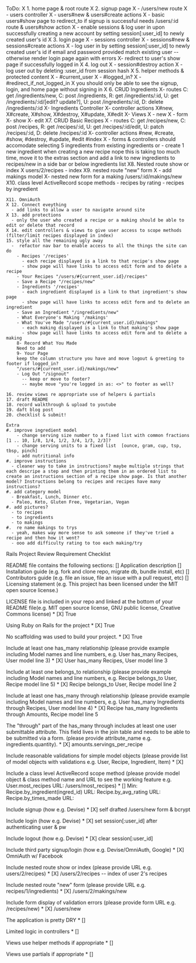 ToDo:
  X 1. home page & root route
  X 2. signup page 
    X - /users/new route
    X - users controller
    X - users#new & users#create actions
    X - basic users#show page to redirect_to if signup is successful
        needs /users/:id route & users#show action
    X - enable sessions & log user in upon successfully creating a new account by setting session[:user_id] to newly created user's id
  X 3. login page
    X - sessions controller
    X - sessions#new & sessions#create actions
    X - log user in by setting session[:user_id] to newly created user's id if email and password provided match existing user -- otherwise render login page again with errors
    X- redirect to user's show page if successfully logged in
  X 4. log out 
    X - session#destroy action
    X - log user out by deleting :user_id from session hash
  X 5. helper methods & protected content
    X - #current_user
    X - #logged_in?
    X - #redirect_if_not_logged_in
       X you should only be able to see the signup, login, and home page without signing in
  X 6. CRUD Ingredients
      X- routes
        C: get /ingredients/new, C: post /ingredients, 
        R: get /ingredients/:id, 
        U: get /ingredients/:id/[edit? update?], U: post /ingredients/:id, 
        D: delete /ingredients/:id
      X- Ingredients Controller
      X- controller actions 
        X#new, 
        X#create, 
        X#show, 
        X#destroy, 
        X#update,
        X#edit
      X- Views
        X - new
        X - form
        X- show
        X- edit
    X7. CRUD Basic Recipes
      X - routes
        C: get /recipes/new, C: post /recipes, 
        R: get /recipes/:id, U: get /recipes/:id/edit, 
        U: patch /recipes/:id, 
        D: delete /recipes/:id
      X- controller actions 
        #new, #create, 
        #show, 
        #destroy, 
        #update,
        #edit
        #index
      X - forms & controllers should accomodate selecting 5 ingredients from existing ingredients or 
       - create 1 new ingredient when creating a new recipe
       nope this is taking too much time, move it to the extras section and add a link to new ingredients to recipes/new in a side bar or below ingredients list 
    X8. Nested route show or index
        X users/2/recipes - index
    X9. nested route "new" form
      X - add makings model
      X- nested new form for a making
        /users/:id/makings/new
    X10. class level ActiveRecord scope methods
      - recipes by rating
      - recipes by ingredient

    X11. OmniAuth
    X 12. Connect eveything
      - add links to allow a user to navigate around site
    X 13. add protections
      - only the user who created a recipe or a making should be able to edit or delete that record
    X 14. edit controllers & views to give user access to scope methods (filter/limit recipes displayed in index)
    15. style all the remaining ugly away
      -  refactor nav bar to enable access to all the things the site can do
        - Recipes '/recipes'
          - each recipe displayed is a link to that recipe's show page
          - show page will have links to access edit form and to delete a recipe
        - Your Recipes "/users/#{current_user.id}/recipes"
        - Save a Recipe "/recipes/new"
        - Ingredients '/recipes'
          - each ingredient displayed is a link to that ingredient's show page
          - show page will have links to access edit form and to delete an ingredient
        - Save an Ingredient "/ingredients/new"
        - What Everyone's Making '/makings'
        - What You've Made "/users/#{current_user.id}/makings"
          - each making displayed is a link to that making's show page
          - show page will have links to access edit form and to delete a making
        8- Record What You Made
        Need to add 
        9- Your Page 
        keep the column structure you have and move logout & greeting to footer if logged_in?
        "/users/#{current_user.id}/makings/new"
        - Log Out "/signout"
          -- keep or move to footer? 
          -- maybe move "you're logged in as: <>" to footer as well?

    16. review views re appropriate use of helpers & partials
    17. draft README
    18. record walkthrough & upload to youtube
    19. daft blog post
    20. checklist & submit!

    Extra
    #. improve ingredient model
        - change serving size number to a fixed list with common fractions [1 .. 10, 1/8, 1/4, 1/2, 3/4, 1/3, 2/3]?
        - change serving units to a fixed list  [ounce, gram, cup, tsp, tbsp, pinch]
        - add nutritional info 
    #. improve instructions
      - cleaner way to take in instructions? maybe multiple strings that each descripe a step and then printing them in an ordered list to create an instructions section of a recipe show page. Is that another model? Instructions belong to recipes and recipes have many instructions?
    #. add category model 
      - Breakfast, Lunch, Dinner etc.
      - Paleo, Keto, Gluten Free, Vegetarian, Vegan
    #. add pictures?
      - to recipes
      - to ingredients
      - to makings
    #.  re name makings to trys 
      - yeah, makes way more sense to ask someone if they've tried a recipe and then how it went?
      - ooo add difficulty rating to too each making/try

Rails Project Review Requirement Checklist

README file contains the following sections: 
[] Application description
[] Installation guide (e.g. fork and clone repo, migrate db, bundle install, etc)
[] Contributors guide (e.g. file an issue, file an issue with a pull request, etc)
[] Licensing statement (e.g. This project has been licensed under the MIT open source license.)

LICENSE file is included in your repo and linked at the bottom of your README file(e.g. MIT open source license, GNU public license, Creative Commons license) *
[X] True

Using Ruby on Rails for the project *
[X] True

No scaffolding was used to build your project. *
[X] True

Include at least one has_many relationship (please provide example including Model names and line numbers, e.g. User has_many Recipes, User model line 3) *
[X] 
User has_many Recipes, User model line 3
 
Include at least one belongs_to relationship (please provide example including Model names and line numbers, e.g. Recipe belongs_to User, Recipe model line 5) *
[X]
Recipe belongs_to User, Recipe model line 2

Include at least one has_many through relationship (please provide example including Model names and line numbers, e.g. User has_many Ingredients through Recipes, User model line 4) *
[X]
Recipe has_many Ingredients through Amounts, Recipe model line 5


The "through" part of the has_many through includes at least one user submittable attribute. This field lives in the join table and needs to be able to be submitted via a form. (please provide attribute_name e.g. ingredients.quantity). *
[X]
amounts.servings_per_recipe

Include reasonable validations for simple model objects (please provide list of model objects with validations e.g. User, Recipe, Ingredient, Item) *
[X]

Include a class level ActiveRecord scope method (please provide model object & class method name and URL to see the working feature e.g. User.most_recipes URL: /users/most_recipes) *
[] 
Min:
Recipe.by_ingredient(ingred_id) URL: 
Recipe.by_avg_rating URL: 
Recipe.by_times_made URL: 

Include signup (how e.g. Devise) *
[X]
self drafted /users/new form & bcrypt

Include login (how e.g. Devise) *
[X]
set session[:user_id] after authenticating user & pw 

Include logout (how e.g. Devise) *
[X]
clear session[:user_id] 

Include third party signup/login (how e.g. Devise/OmniAuth, Google) *
[X]
OmniAuth w/ Facebook

Include nested route show or index (please provide URL e.g. users/2/recipes) *
[X]
/users/2/recipes -- index of user 2's recipes

Include nested route "new" form (please provide URL e.g. recipes/1/ingredients) *
[X]
/users/2/makings/new

Include form display of validation errors (please provide form URL e.g. /recipes/new) *
[X]
/users/new

The application is pretty DRY *
[]

Limited logic in controllers *
[]

Views use helper methods if appropriate *
[]

Views use partials if appropriate *
[]
